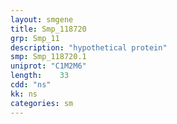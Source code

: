 ```yaml
---
layout: smgene
title: Smp_118720
grp: Smp_11
description: "hypothetical protein"
smp: Smp_118720.1
uniprot: "C1M2M6"
length:    33
cdd: "ns"
kk: ns
categories: sm
---
```

